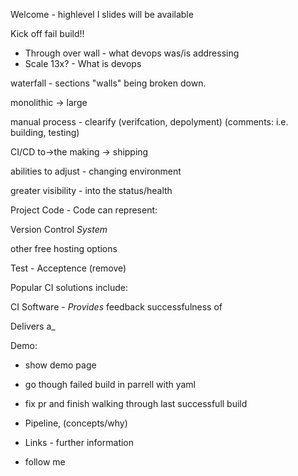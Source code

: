 Welcome - highlevel
I slides will be available

Kick off fail build!!

* Through over wall - what devops was/is addressing
* Scale 13x? - What is devops

waterfall - sections "walls" being broken down.

monolithic -> large

manual process - clearify (verifcation, depolyment)  (comments: i.e. building, testing)

CI/CD to->the
making -> shipping

abilities to adjust - changing environment

greater visibility - into the status/health

Project Code - Code can represent:

Version Control _System_

other free hosting options

Test - Acceptence (remove)

Popular CI solutions include:

CI Software - _Provides_ feedback successfulness of

Delivers a_

Demo:
* show demo page
* go though failed build in parrell with yaml
* fix pr and finish walking through last successfull build

* Pipeline, (concepts/why)
* Links - further information
* follow me
